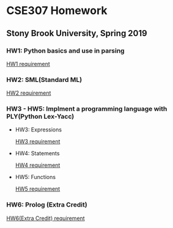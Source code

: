 # CSE307 Homework
## Stony Brook University, Spring 2019
### HW1: Python basics and use in parsing
[HW1 requirement](https://github.com/Kai-404/CSE307/blob/master/hw1/homework1.txt)
### HW2: SML(Standard ML)
[HW2 requirement](https://github.com/Kai-404/CSE307/blob/master/hw2/homework2.txt)
### HW3 - HW5: Implment a programming language with PLY(Python Lex-Yacc)
* HW3: Expressions

  [HW3 requirement](https://github.com/Kai-404/CSE307/blob/master/hw3/homework3.txt)
* HW4: Statements

  [HW4 requirement](https://github.com/Kai-404/CSE307/blob/master/hw4/homework4.txt)
* HW5: Functions

  [HW5 requirement](https://github.com/Kai-404/CSE307/blob/master/hw5/homework5.txt)
### HW6: Prolog (Extra Credit)
[HW6(Extra Credit) requirement](https://github.com/Kai-404/CSE307/blob/master/hw6(ExtraCredit)/homework6(ExtraCredit).txt)